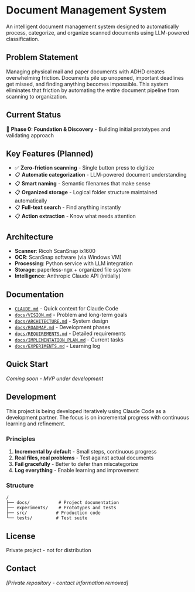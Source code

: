 # Document Management System

An intelligent document management system designed to automatically process, categorize, and organize scanned documents using LLM-powered classification.

## Problem Statement

Managing physical mail and paper documents with ADHD creates overwhelming friction. Documents pile up unopened, important deadlines get missed, and finding anything becomes impossible. This system eliminates that friction by automating the entire document pipeline from scanning to organization.

## Current Status

🚧 **Phase 0: Foundation & Discovery** - Building initial prototypes and validating approach

## Key Features (Planned)

- ✅ **Zero-friction scanning** - Single button press to digitize
- 📋 **Automatic categorization** - LLM-powered document understanding  
- 📋 **Smart naming** - Semantic filenames that make sense
- 📋 **Organized storage** - Logical folder structure maintained automatically
- 📋 **Full-text search** - Find anything instantly
- 📋 **Action extraction** - Know what needs attention

## Architecture

- **Scanner**: Ricoh ScanSnap ix1600
- **OCR**: ScanSnap software (via Windows VM)
- **Processing**: Python service with LLM integration
- **Storage**: paperless-ngx + organized file system
- **Intelligence**: Anthropic Claude API (initially)

## Documentation

- [`CLAUDE.md`](CLAUDE.md) - Quick context for Claude Code
- [`docs/VISION.md`](docs/VISION.md) - Problem and long-term goals
- [`docs/ARCHITECTURE.md`](docs/ARCHITECTURE.md) - System design
- [`docs/ROADMAP.md`](docs/ROADMAP.md) - Development phases
- [`docs/REQUIREMENTS.md`](docs/REQUIREMENTS.md) - Detailed requirements
- [`docs/IMPLEMENTATION_PLAN.md`](docs/IMPLEMENTATION_PLAN.md) - Current tasks
- [`docs/EXPERIMENTS.md`](docs/EXPERIMENTS.md) - Learning log

## Quick Start

*Coming soon - MVP under development*

## Development

This project is being developed iteratively using Claude Code as a development partner. The focus is on incremental progress with continuous learning and refinement.

### Principles

1. **Incremental by default** - Small steps, continuous progress
2. **Real files, real problems** - Test against actual documents
3. **Fail gracefully** - Better to defer than miscategorize
4. **Log everything** - Enable learning and improvement

### Structure

```
/
├── docs/           # Project documentation
├── experiments/    # Prototypes and tests
├── src/           # Production code
└── tests/         # Test suite
```

## License

Private project - not for distribution

## Contact

*[Private repository - contact information removed]*
